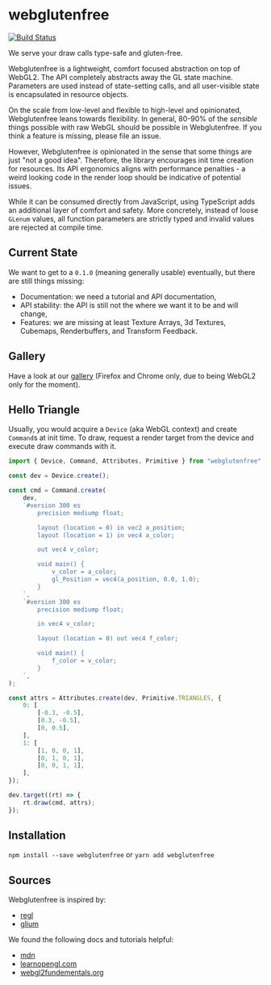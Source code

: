 # webglutenfree

[![Build Status](https://travis-ci.com/yanchith/webglutenfree.svg?branch=master)](https://travis-ci.com/yanchith/webglutenfree)

We serve your draw calls type-safe and gluten-free.

Webglutenfree is a lightweight, comfort focused abstraction on top of WebGL2.
The API completely abstracts away the GL state machine. Parameters are used
instead of state-setting calls, and all user-visible state is encapsulated in
resource objects.

On the scale from low-level and flexible to high-level and
opinionated, Webglutenfree leans towards flexibility. In general, 80-90% of
the *sensible* things possible with raw WebGL should be possible in Webglutenfree.
If you think a feature is missing, please file an issue.

However, Webglutenfree *is* opinionated in the sense that some things are just "not
a good idea". Therefore, the library encourages init time creation for resources.
Its API ergonomics aligns with performance penalties - a weird looking
code in the render loop should be indicative of potential issues.

While it can be consumed directly from JavaScript, using TypeScript adds an
additional layer of comfort and safety. More concretely, instead of loose `GLenum`
values, all function parameters are strictly typed and invalid values are rejected
at compile time.

## Current State

We want to get to a `0.1.0` (meaning generally usable) eventually,
but there are still things missing:

- Documentation: we need a tutorial and API documentation,
- API stability: the API is still not the where we want it to be and will change,
- Features: we are missing at least Texture Arrays, 3d Textures, Cubemaps,
  Renderbuffers, and Transform Feedback.

## Gallery

Have a look at our [gallery](https://yanchith.github.io/webglutenfree/)
(Firefox and Chrome only, due to being WebGL2 only for the moment).

## Hello Triangle

Usually, you would acquire a `Device` (aka WebGL context) and create `Command`s
at init time. To draw, request a render target from the device and execute
draw commands with it.

```typescript
import { Device, Command, Attributes, Primitive } from "webglutenfree";

const dev = Device.create();

const cmd = Command.create(
    dev,
    `#version 300 es
        precision mediump float;

        layout (location = 0) in vec2 a_position;
        layout (location = 1) in vec4 a_color;

        out vec4 v_color;

        void main() {
            v_color = a_color;
            gl_Position = vec4(a_position, 0.0, 1.0);
        }
    `,
    `#version 300 es
        precision mediump float;

        in vec4 v_color;

        layout (location = 0) out vec4 f_color;

        void main() {
            f_color = v_color;
        }
    `,
);

const attrs = Attributes.create(dev, Primitive.TRIANGLES, {
    0: [
        [-0.3, -0.5],
        [0.3, -0.5],
        [0, 0.5],
    ],
    1: [
        [1, 0, 0, 1],
        [0, 1, 0, 1],
        [0, 0, 1, 1],
    ],
});

dev.target((rt) => {
    rt.draw(cmd, attrs);
});

```

## Installation

`npm install --save webglutenfree` or `yarn add webglutenfree`

## Sources

Webglutenfree is inspired by:

- [regl](http://regl.party)
- [glium](https://github.com/glium/glium)

We found the following docs and tutorials helpful:

- [mdn](https://developer.mozilla.org/en-US/docs/Web/API/WebGL_API)
- [learnopengl.com](https://learnopengl.com/)
- [webgl2fundementals.org](https://webgl2fundamentals.org/)
